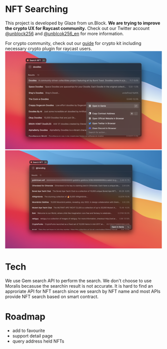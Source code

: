 # NFT Searching

This project is developed by Glaze from un.Block. **We are trying to improve the crypto UX for Raycast community.** Check out our Twitter account [@unblock256](https://www.twitter.com/unblock256) and [@unblcok256_en](https://twitter.com/unblock256_en) for more information.

For crypto community, check out our [guide](raycast.unblock256.com) for crypto kit including necessary crypto plugin for raycast users.
![nft_search_1](media/nft_search_1.png)
![nft_search_2](media/nft_search_2.png)

# Tech

We use Gem search API to perform the search. We don't choose to use Moralis becasuse the searchin result is not accurate. It is hard to find an approriate API for NFT search since we search by NFT name and most APIs provide NFT search based on smart contract.

# Roadmap

- add to favourite
- support detail page
- query address held NFTs
